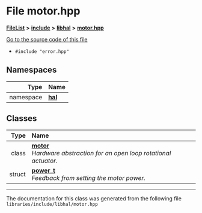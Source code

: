 

# File motor.hpp



[**FileList**](files.md) **>** [**include**](dir_cba0faac6e93618a6e2539705915bd70.md) **>** [**libhal**](dir_c21661262b37aa135a14febc024e67d7.md) **>** [**motor.hpp**](libhal_2motor_8hpp.md)

[Go to the source code of this file](libhal_2motor_8hpp_source.md)



* `#include "error.hpp"`













## Namespaces

| Type | Name |
| ---: | :--- |
| namespace | [**hal**](namespacehal.md) <br> |


## Classes

| Type | Name |
| ---: | :--- |
| class | [**motor**](classhal_1_1motor.md) <br>_Hardware abstraction for an open loop rotational actuator._  |
| struct | [**power\_t**](structhal_1_1motor_1_1power__t.md) <br>_Feedback from setting the motor power._  |



















































------------------------------
The documentation for this class was generated from the following file `libraries/include/libhal/motor.hpp`

